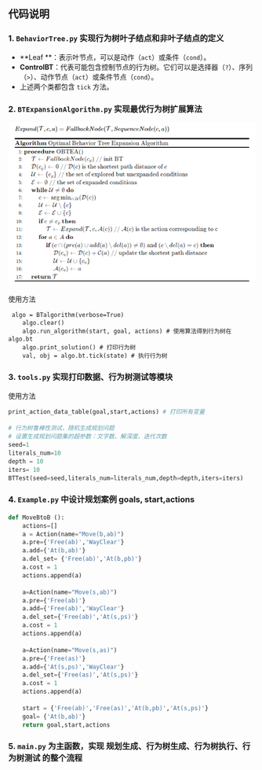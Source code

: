 

## 代码说明

### 1. `BehaviorTree.py` 实现行为树叶子结点和非叶子结点的定义

- **Leaf **：表示叶节点，可以是动作（`act`）或条件（`cond`）。
- **ControlBT**：代表可能包含控制节点的行为树。它们可以是选择器（`?`）、序列（`>`）、动作节点（`act`）或条件节点（`cond`）。
- 上述两个类都包含 `tick` 方法。

### 2.  `BTExpansionAlgorithm.py` 实现最优行为树扩展算法

![image-20231103191141047](README.assets/image-20231103191141047.png)

使用方法

```
 algo = BTalgorithm(verbose=True)
    algo.clear()
    algo.run_algorithm(start, goal, actions) # 使用算法得到行为树在 algo.bt
    algo.print_solution() # 打印行为树 
    val, obj = algo.bt.tick(state) # 执行行为树
```

### 3. **`tools.py`**  实现打印数据、行为树测试等模块

使用方法

```python
print_action_data_table(goal,start,actions) # 打印所有变量

# 行为树鲁棒性测试，随机生成规划问题
# 设置生成规划问题集的超参数：文字数、解深度、迭代次数
seed=1
literals_num=10
depth = 10
iters= 10
BTTest(seed=seed,literals_num=literals_num,depth=depth,iters=iters)
```

### 4. `Example.py` 中设计规划案例 goals, start,actions

```python
def MoveBtoB ():
    actions=[]
    a = Action(name="Move(b,ab)") 
    a.pre={'Free(ab)','WayClear'}  
    a.add={'At(b,ab)'} 
    a.del_set= {'Free(ab)','At(b,pb)'}         
    a.cost = 1
    actions.append(a)

    a=Action(name="Move(s,ab)") 
    a.pre={'Free(ab)'} 
    a.add={'Free(ab)','WayClear'} 
    a.del_set={'Free(ab)','At(s,ps)'}  
    a.cost = 1
    actions.append(a)

    a=Action(name="Move(s,as)")
    a.pre={'Free(as)'} 
    a.add={'At(s,ps)','WayClear'} 
    a.del_set={'Free(as)','At(s,ps)'} 
    a.cost = 1
    actions.append(a)

    start = {'Free(ab)','Free(as)','At(b,pb)','At(s,ps)'} 
    goal= {'At(b,ab)'} 
    return goal,start,actions
```

### 5. `main.py` 为主函数，实现 规划生成、行为树生成、行为树执行、行为树测试 的整个流程
